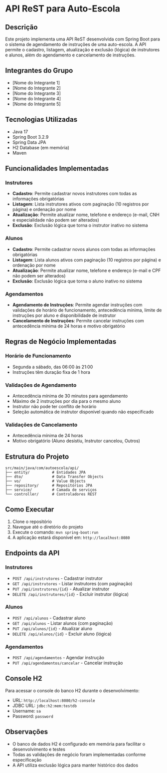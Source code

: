 # API ReST para Auto-Escola

## Descrição
Este projeto implementa uma API ReST desenvolvida com Spring Boot para o sistema de agendamento de instruções de uma auto-escola. A API permite o cadastro, listagem, atualização e exclusão (lógica) de instrutores e alunos, além do agendamento e cancelamento de instruções.

## Integrantes do Grupo
- [Nome do Integrante 1]
- [Nome do Integrante 2]
- [Nome do Integrante 3]
- [Nome do Integrante 4]
- [Nome do Integrante 5]

## Tecnologias Utilizadas
- Java 17
- Spring Boot 3.2.9
- Spring Data JPA
- H2 Database (em memória)
- Maven

## Funcionalidades Implementadas

### Instrutores
- **Cadastro**: Permite cadastrar novos instrutores com todas as informações obrigatórias
- **Listagem**: Lista instrutores ativos com paginação (10 registros por página) e ordenação por nome
- **Atualização**: Permite atualizar nome, telefone e endereço (e-mail, CNH e especialidade não podem ser alterados)
- **Exclusão**: Exclusão lógica que torna o instrutor inativo no sistema

### Alunos
- **Cadastro**: Permite cadastrar novos alunos com todas as informações obrigatórias
- **Listagem**: Lista alunos ativos com paginação (10 registros por página) e ordenação por nome
- **Atualização**: Permite atualizar nome, telefone e endereço (e-mail e CPF não podem ser alterados)
- **Exclusão**: Exclusão lógica que torna o aluno inativo no sistema

### Agendamentos
- **Agendamento de Instruções**: Permite agendar instruções com validações de horário de funcionamento, antecedência mínima, limite de instruções por aluno e disponibilidade de instrutor
- **Cancelamento de Instruções**: Permite cancelar instruções com antecedência mínima de 24 horas e motivo obrigatório

## Regras de Negócio Implementadas

### Horário de Funcionamento
- Segunda a sábado, das 06:00 às 21:00
- Instruções têm duração fixa de 1 hora

### Validações de Agendamento
- Antecedência mínima de 30 minutos para agendamento
- Máximo de 2 instruções por dia para o mesmo aluno
- Instrutor não pode ter conflito de horário
- Seleção automática de instrutor disponível quando não especificado

### Validações de Cancelamento
- Antecedência mínima de 24 horas
- Motivo obrigatório (Aluno desistiu, Instrutor cancelou, Outros)

## Estrutura do Projeto

```
src/main/java/com/autoescola/api/
├── entity/          # Entidades JPA
├── dto/             # Data Transfer Objects
├── vo/              # Value Objects
├── repository/      # Repositórios JPA
├── service/         # Camada de serviços
└── controller/      # Controladores REST
```

## Como Executar

1. Clone o repositório
2. Navegue até o diretório do projeto
3. Execute o comando: `mvn spring-boot:run`
4. A aplicação estará disponível em: `http://localhost:8080`

## Endpoints da API

### Instrutores
- `POST /api/instrutores` - Cadastrar instrutor
- `GET /api/instrutores` - Listar instrutores (com paginação)
- `PUT /api/instrutores/{id}` - Atualizar instrutor
- `DELETE /api/instrutores/{id}` - Excluir instrutor (lógica)

### Alunos
- `POST /api/alunos` - Cadastrar aluno
- `GET /api/alunos` - Listar alunos (com paginação)
- `PUT /api/alunos/{id}` - Atualizar aluno
- `DELETE /api/alunos/{id}` - Excluir aluno (lógica)

### Agendamentos
- `POST /api/agendamentos` - Agendar instrução
- `PUT /api/agendamentos/cancelar` - Cancelar instrução

## Console H2
Para acessar o console do banco H2 durante o desenvolvimento:
- URL: `http://localhost:8080/h2-console`
- JDBC URL: `jdbc:h2:mem:testdb`
- Username: `sa`
- Password: `password`

## Observações
- O banco de dados H2 é configurado em memória para facilitar o desenvolvimento e testes
- Todas as validações de negócio foram implementadas conforme especificação
- A API utiliza exclusão lógica para manter histórico dos dados

